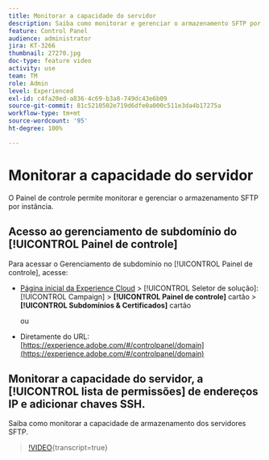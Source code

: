 ```yaml
---
title: Monitorar a capacidade do servidor
description: Saiba como monitorar e gerenciar o armazenamento SFTP por instância e adicionar endereços IP à lista de permissões.
feature: Control Panel
audience: administrator
jira: KT-3266
thumbnail: 27270.jpg
doc-type: feature video
activity: use
team: TM
role: Admin
level: Experienced
exl-id: c4fa20ed-a836-4c69-b3a8-749dc43e6b09
source-git-commit: 81c5210502e719d6dfe0a000c511e3da4b17275a
workflow-type: tm+mt
source-wordcount: '95'
ht-degree: 100%

---
```


# Monitorar a capacidade do servidor

O Painel de controle permite monitorar e gerenciar o armazenamento SFTP por instância.

## Acesso ao gerenciamento de subdomínio do [!UICONTROL Painel de controle]

Para acessar o Gerenciamento de subdomínio no [!UICONTROL Painel de controle], acesse:

* [Página inicial da Experience Cloud](https://experience.adobe.com/#/home) > [!UICONTROL Seletor de solução]: [!UICONTROL Campaign] > **[!UICONTROL Painel de controle]** cartão > **[!UICONTROL Subdomínios &amp; Certificados]** cartão

  ou
* Diretamente do URL: [https://experience.adobe.com/#/controlpanel/domain](https://experience.adobe.com/#/controlpanel/domain)

## Monitorar a capacidade do servidor, a [!UICONTROL lista de permissões] de endereços IP e adicionar chaves SSH.

Saiba como monitorar a capacidade de armazenamento dos servidores SFTP.

>[!VIDEO](https://video.tv.adobe.com/v/27270?learn=on){transcript=true}
